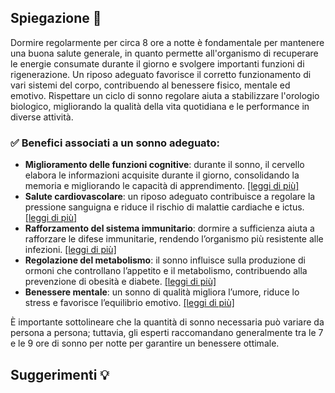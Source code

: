 ## Spiegazione 🧐
Dormire regolarmente per circa 8 ore a notte è fondamentale per mantenere una buona salute generale, in quanto permette all'organismo di recuperare le energie consumate durante il giorno e svolgere importanti funzioni di rigenerazione. Un riposo adeguato favorisce il corretto funzionamento di vari sistemi del corpo, contribuendo al benessere fisico, mentale ed emotivo. Rispettare un ciclo di sonno regolare aiuta a stabilizzare l'orologio biologico, migliorando la qualità della vita quotidiana e le performance in diverse attività.

### ✅ Benefici associati a un sonno adeguato:
- **Miglioramento delle funzioni cognitive**: durante il sonno, il cervello elabora le informazioni acquisite durante il giorno, consolidando la memoria e migliorando le capacità di apprendimento. [[leggi di più]](https://www.microbiologiaitalia.it/salute/i-benefici-del-sonno-per-la-salute-mentale/)
- **Salute cardiovascolare**: un riposo adeguato contribuisce a regolare la pressione sanguigna e riduce il rischio di malattie cardiache e ictus. [[leggi di più]](https://www.microbiologiaitalia.it/benessere/riposo-di-qualita/)
- **Rafforzamento del sistema immunitario**: dormire a sufficienza aiuta a rafforzare le difese immunitarie, rendendo l’organismo più resistente alle infezioni. [[leggi di più]](https://interlabanalisi.it/il-sonno-e-la-salute-perche-dormire-bene-e-importante/)
- **Regolazione del metabolismo**: il sonno influisce sulla produzione di ormoni che controllano l’appetito e il metabolismo, contribuendo alla prevenzione di obesità e diabete. [[leggi di più]](https://www.retehphitalia.it/limpatto-del-sonno-sulla-salute-unanalisi-approfondita/)
- **Benessere mentale**: un sonno di qualità migliora l’umore, riduce lo stress e favorisce l’equilibrio emotivo. [[leggi di più]](https://www.guidapsicologi.it/articoli/limportanza-del-sonno-perche-dovremmo-riposare-bene?)

È importante sottolineare che la quantità di sonno necessaria può variare da persona a persona; tuttavia, gli esperti raccomandano generalmente tra le 7 e le 9 ore di sonno per notte per garantire un benessere ottimale.

## Suggerimenti 💡